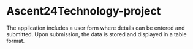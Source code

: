 # Ascent24Technology-project
The application includes a user form where details can be entered and submitted. Upon submission, the data is stored and displayed in a table format.
